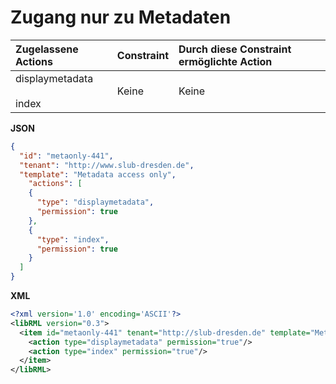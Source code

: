 # Zugang nur zu Metadaten

| Zugelassene Actions | Constraint | Durch diese Constraint ermöglichte Action |
| :------- | :--------- | :--------- |
| displaymetadata<br/><br/>index | Keine | Keine |


**JSON**

```json
{
  "id": "metaonly-441",
  "tenant": "http://www.slub-dresden.de",
  "template": "Metadata access only",
    "actions": [
    {
      "type": "displaymetadata",
      "permission": true
    },
    {
      "type": "index",
      "permission": true
    }
  ]
}
```

**XML**

```xml
<?xml version='1.0' encoding='ASCII'?>
<libRML version="0.3">
  <item id="metaonly-441" tenant="http://slub-dresden.de" template="Metadata access only">
    <action type="displaymetadata" permission="true"/>
    <action type="index" permission="true"/>
  </item>
</libRML>
```
